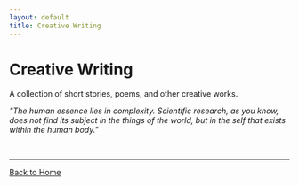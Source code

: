 ```yaml
---
layout: default
title: Creative Writing
---
```


<h1>Creative Writing</h1>

<p>A collection of short stories, poems, and other creative works.</p>

<p><em>"The human essence lies in complexity. Scientific research, as you know, does not find its subject in the things of the world, but in the self that exists within the human body."</em></p>
<br>


<hr>



<p><a href="{{ site.baseurl }}/">Back to Home</a></p>